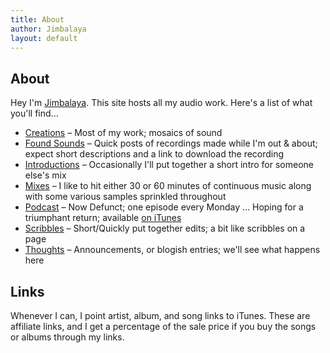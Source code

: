 ```yaml
---
title: About
author: Jimbalaya
layout: default
---
```


## About

Hey I'm [Jimbalaya](http://twitter.com/JamesChevalier). This site hosts all my audio work. Here's a list of what you'll find...

*   [Creations][3] – Most of my work; mosaics of sound
*   [Found Sounds][4] – Quick posts of recordings made while I'm out & about; expect short descriptions and a link to download the recording
*   [Introductions][5] – Occasionally I'll put together a short intro for someone else's mix
*   [Mixes][6] – I like to hit either 30 or 60 minutes of continuous music along with some various samples sprinkled throughout
*   [Podcast][7] – Now Defunct; one episode every Monday ... Hoping for a triumphant return; available [on iTunes][8]
*   [Scribbles][9] – Short/Quickly put together edits; a bit like scribbles on a page
*   [Thoughts][10] – Announcements, or blogish entries; we'll see what happens here

 [3]: http://www.jimbalaya.us/category/creations "Creations"
 [4]: http://www.jimbalaya.us/category/foundsounds "Found Sounds"
 [5]: http://www.jimbalaya.us/category/introductions "Introductions"
 [6]: http://www.jimbalaya.us/category/mixes "Mixes"
 [7]: http://www.jimbalaya.us/category/podcast "Podcast"
 [8]: http://itunes.apple.com/WebObjects/MZStore.woa/wa/viewPodcast?id=301986746 "Jimbalaya Presents"
 [9]: http://www.jimbalaya.us/category/scribbles "Scribbles"
 [10]: http://www.jimbalaya.us/category/thoughts "Thoughts"

## Links

Whenever I can, I point artist, album, and song links to iTunes. These are affiliate links, and I get a percentage of the sale price if you buy the songs or albums through my links.
